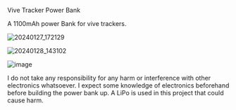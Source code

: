 Vive Tracker Power Bank

A 1100mAh power Bank for vive trackers. 

![20240127_172129](https://github.com/NepToasty/Vive_Tracker_Power_Bank/assets/103216308/bb9f55f7-94df-4750-ad01-275d00b59f9b)

![20240128_143102](https://github.com/NepToasty/Vive_Tracker_Power_Bank/assets/103216308/c01f02ac-ff51-41e2-8e60-aff2d98c58d2)

![image](https://github.com/NepToasty/Vive_Tracker_Power_Bank/assets/103216308/1c98f8a5-0d63-4da0-b744-fb296327db00)

I do not take any responsibility for any harm or interference with other electronics whatsoever.
I expect some knowledge of electronics beforehand before building the power bank up.
A LiPo is used in this project that could cause harm.
